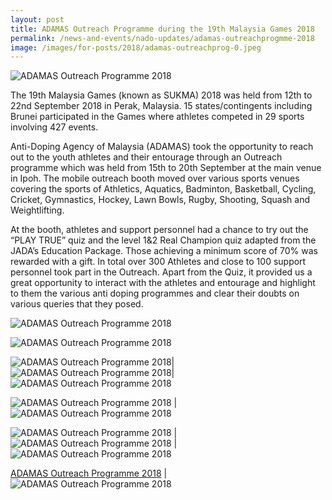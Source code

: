 ```yaml
---
layout: post
title: ADAMAS Outreach Programme during the 19th Malaysia Games 2018
permalink: /news-and-events/nado-updates/adamas-outreachprogmme-2018
image: /images/for-posts/2018/adamas-outreachprog-0.jpeg
---
```

![ADAMAS Outreach Programme 2018](/images/for-posts/2018/adamas-outreachprog-0.jpeg)

The 19th Malaysia Games (known as SUKMA) 2018 was held from 12th to 22nd September 2018 in Perak, Malaysia. 15 states/contingents including Brunei participated in the Games where athletes competed in 29 sports involving 427 events.

Anti-Doping Agency of Malaysia (ADAMAS) took the opportunity to reach out to the youth athletes and their entourage through an  Outreach programme which was held from 15th to 20th September at the main venue in Ipoh. The mobile outreach booth moved over various sports venues covering the sports of Athletics, Aquatics, Badminton, Basketball, Cycling, Cricket, Gymnastics, Hockey, Lawn Bowls, Rugby, Shooting, Squash and Weightlifting.

At the booth, athletes and support personnel had a chance to try out the “PLAY TRUE” quiz and the level 1&2 Real Champion quiz adapted from the JADA’s Education Package. Those achieving a minimum score of 70% was rewarded with a gift. In total over 300 Athletes and close to 100 support personnel took part in the Outreach.  Apart from the Quiz, it provided us a great opportunity to interact with the athletes and entourage and highlight to them the various anti doping programmes and clear their doubts on various queries that they posed.

![ADAMAS Outreach Programme 2018](/images/for-posts/2018/adamas-outreachprog-1.jpg)

![ADAMAS Outreach Programme 2018](/images/for-posts/2018/adamas-outreachprog-2.jpeg)

![ADAMAS Outreach Programme 2018](/images/for-posts/2018/adamas-outreachprog-3.jpeg)|![ADAMAS Outreach Programme 2018](/images/for-posts/2018/adamas-outreachprog-4.jpeg)|![ADAMAS Outreach Programme 2018](/images/for-posts/2018/adamas-outreachprog-5.jpeg)

![ADAMAS Outreach Programme 2018](/images/for-posts/2018/adamas-outreachprog-6.jpeg) | ![ADAMAS Outreach Programme 2018](/images/for-posts/2018/adamas-outreachprog-7.jpg)

![ADAMAS Outreach Programme 2018](/images/for-posts/2018/adamas-outreachprog-8.jpg) | 
![ADAMAS Outreach Programme 2018](/images/for-posts/2018/adamas-outreachprog-9.jpg) | ![ADAMAS Outreach Programme 2018](/images/for-posts/2018/adamas-outreachprog-10.jpg)

[ADAMAS Outreach Programme 2018](/images/for-posts/2018/adamas-outreachprog-11.jpg) | ![ADAMAS Outreach Programme 2018](/images/for-posts/2018/adamas-outreachprog-12.jpg)
